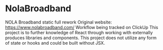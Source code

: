 # NolaBroadband
NOLA Broadband static full rework
Original website: https://www.nolabroadband.com/
Workflow being tracked on ClickUp
This project is to further knowledge of React through working with externally produces libraries and components. This project does not utilize any form of state or hooks and could be built without JSX.
